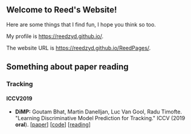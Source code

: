 ## Welcome to Reed's Website!

Here are some things that I find fun, I hope you think so too.

My profile is https://reedzyd.github.io/.

The website URL is https://reedzyd.github.io/ReedPages/.

## Something about paper reading

### Tracking

#### ICCV2019

* **DiMP:** Goutam Bhat, Martin Danelljan, Luc Van Gool, Radu Timofte.<br />
  "Learning Discriminative Model Prediction for Tracking." ICCV (2019 **oral**). 
  [[paper](http://openaccess.thecvf.com/content_ICCV_2019/papers/Bhat_Learning_Discriminative_Model_Prediction_for_Tracking_ICCV_2019_paper.pdf)]
  [[code](https://github.com/visionml/pytracking)]
  [[reading](https://reedzyd.github.io/ReedPages/paper_reading/tracking)]
